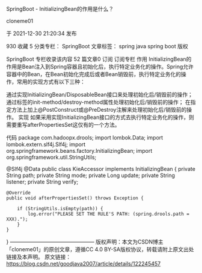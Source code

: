SpringBoot - InitializingBean的作用是什么？

cloneme01

于 2021-12-30 21:20:34 发布

930
收藏 5
分类专栏： SpringBoot 文章标签： spring java spring boot
版权

SpringBoot
专栏收录该内容
52 篇文章0 订阅
订阅专栏
作用
InitializingBean的作用是Bean注入到Spring容器且初始化后，执行特定业务化的操作。Spring允许容器中的Bean，在Bean初始化完成后或者Bean销毁前，执行特定业务化的操作，常用的实现方式有以下三种：

通过实现InitializingBean/DisposableBean接口来处理初始化后/销毁前的操作；
通过标签的init-method/destroy-method属性处理初始化后/销毁前的操作；
在指定方法上加上@PostConstruct或@PreDestroy注解来处理初始化后/销毁前的操作。
实现
如果采用实现InitializingBean接口的方式去执行特定业务化的操作，则需要重写afterPropertiesSet这仅有的一个方法。

代码
package com.hadoopx.drools;
import lombok.Data;
import lombok.extern.slf4j.Slf4j;
import org.springframework.beans.factory.InitializingBean;
import org.springframework.util.StringUtils;

@Slf4j
@Data
public class KieAccessor implements InitializingBean {
private String path;
private String mode;
private Long update;
private String listener;
private String verify;

    @Override
    public void afterPropertiesSet() throws Exception {

        if (StringUtils.isEmpty(path)) {
            log.error("PLEASE SET THE RULE'S PATH: (spring.drools.path = XXX).");
        }
    }
}
————————————————
版权声明：本文为CSDN博主「cloneme01」的原创文章，遵循CC 4.0 BY-SA版权协议，转载请附上原文出处链接及本声明。
原文链接：https://blog.csdn.net/goodjava2007/article/details/122245457